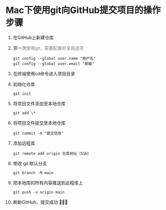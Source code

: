 # Mac下使用git向GitHub提交项目的操作步骤

1. 在GitHub上新建仓库

2. <font color="grey">**第一次**使用git，需要配置好全局选项</font>

   ```git
   git config --global user.name "用户名"
   git config --global user.email "邮箱"
   ```

3. 在终端使用cd命令进入项目目录

4. 初始化仓库

   ```git
   git init
   ```

5. 将项目文件添加至本地仓库

   ```git
   git add \*
   ```

6. 将项目文件提交至本地仓库

   ```git
   git commit -m "提交信息"
   ```

7. 添加远程库

   ```git
   git remote add origin 仓库地址（SSH）
   ```

8. 修改 git 默认分支

   ```git
   git branch -M main
   ```

9. 把本地库的所有内容推送到远程库上

   ```git
   git push -u origin main
   ```

10. 刷新GitHub，提交成功 🎉🎉🎉
